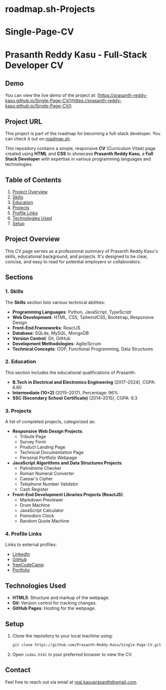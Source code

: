 # roadmap.sh-Projects
# Single-Page-CV
# Prasanth Reddy Kasu - Full-Stack Developer CV
## Demo
You can view the live demo of the project at:
[https://prasanth-reddy-kasu.github.io/Single-Page-CV/](https://prasanth-reddy-kasu.github.io/Single-Page-CV/)

## Project URL
This project is part of the roadmap for becoming a full-stack developer. You can check it out on [roadmap.sh](https://roadmap.sh/projects/single-page-cv).

This repository contains a simple, responsive **CV** (Curriculum Vitae) page created using **HTML** and **CSS** to showcase **Prasanth Reddy Kasu**, a **Full Stack Developer** with expertise in various programming languages and technologies.

## Table of Contents
1. [Project Overview](#project-overview)
2. [Skills](#skills)
3. [Education](#education)
4. [Projects](#projects)
5. [Profile Links](#profile-links)
6. [Technologies Used](#technologies-used)
7. [Setup](#setup)

## Project Overview

This CV page serves as a professional summary of Prasanth Reddy Kasu's skills, educational background, and projects. It's designed to be clear, concise, and easy to read for potential employers or collaborators.

## Sections

### 1. Skills
The **Skills** section lists various technical abilities:
- **Programming Languages**: Python, JavaScript, TypeScript
- **Web Development**: HTML, CSS, TailwindCSS, Bootstrap, Responsive Design
- **Front-End Frameworks**: ReactJS
- **Database**: SQLite, MySQL, MongoDB
- **Version Control**: Git, GitHub
- **Development Methodologies**: Agile/Scrum
- **Technical Concepts**: OOP, Functional Programming, Data Structures

### 2. Education
This section includes the educational qualifications of Prasanth:
- **B.Tech in Electrical and Electronics Engineering** (2017–2024), CGPA: 6.60
- **Intermediate (10+2)** (2015–2017), Percentage: 96%
- **SSC (Secondary School Certificate)** (2014–2015), CGPA: 9.3

### 3. Projects
A list of completed projects, categorized as:
- **Responsive Web Design Projects**:
    - Tribute Page
    - Survey Form
    - Product Landing Page
    - Technical Documentation Page
    - Personal Portfolio Webpage
- **JavaScript Algorithms and Data Structures Projects**:
    - Palindrome Checker
    - Roman Numeral Converter
    - Caesar's Cipher
    - Telephone Number Validator
    - Cash Register
- **Front-End Development Libraries Projects (ReactJS)**:
    - Markdown Previewer
    - Drum Machine
    - JavaScript Calculator
    - Pomodoro Clock
    - Random Quote Machine

### 4. Profile Links
Links to external profiles:
- [LinkedIn](https://www.linkedin.com/in/prasanth-reddy-kasu-b32962285/)
- [GitHub](https://github.com/Prasanth-Reddy-Kasu)
- [freeCodeCamp](https://www.freecodecamp.org/Prasanth_Reddy_Kasu)
- [Portfolio](https://prasanth-reddy-kasu.github.io/Prasanth_Reddy_Kasu_Portfolio/)

## Technologies Used

- **HTML5**: Structure and markup of the webpage.
- **Git**: Version control for tracking changes.
- **GitHub Pages**: Hosting for the webpage.

## Setup

1. Clone the repository to your local machine using:
    ```bash
    git clone https://github.com/Prasanth-Reddy-Kasu/Single-Page-CV.git
    ```

2. Open `index.html` in your preferred browser to view the CV.

## Contact

Feel free to reach out via email at [real.kasuprasanth@gmail.com](mailto:real.kasuprasanth@gmail.com).

